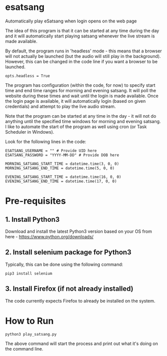 # esatsang
Automatically play eSatsang when login opens on the web page

The idea of this program is that it can be started at any time during the day and it will automatically start playing satsang whenever the live stream is made available.

By default, the program runs in 'headless' mode - this means that a browser will not actually be launched (but the audio will still play in the background). However, this can be changed in the code line if you want a browser to be launched.

`opts.headless = True`

The program has configuration (within the code, for now) to specify start time and end time ranges for morning and evening satsang. It will poll the website during these times and wait until the login is made available. Once the login page is available, it will automatically login (based on given credentials) and attempt to play the live audio stream.

Note that the program can be started at any time in the day - it will not do anything until the specified time windows for morning and evening satsang. I like to automate the start of the program as well using cron (or Task Scheduler in Windows).

Look for the following lines in the code:

```
ESATSANG_USERNAME = "" # Provide UID here
ESATSANG_PASSWORD = "YYYY-MM-DD" # Provide DOB here

MORNING_SATSANG_START_TIME = datetime.time(3, 0, 0)
MORNING_SATSANG_END_TIME = datetime.time(5, 0, 0)

EVENING_SATSANG_START_TIME = datetime.time(16, 0, 0)
EVENING_SATSANG_END_TIME = datetime.time(17, 0, 0)
```

# Pre-requisites
## 1. Install Python3

Download and install the latest Python3 version based on your OS from here - https://www.python.org/downloads/

## 2. Install selenium package for Python3

Typically, this can be done using the following command:

`pip3 install selenium`

## 3. Install Firefox (if not already installed)
The code currently expects Firefox to already be installed on the system.


# How to Run

`python3 play_satsang.py`

The above command will start the process and print out what it's doing on the command line.

